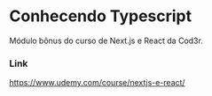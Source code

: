 # Conhecendo Typescript
Módulo bônus do curso de Next.js e React da Cod3r.

### Link
https://www.udemy.com/course/nextjs-e-react/

